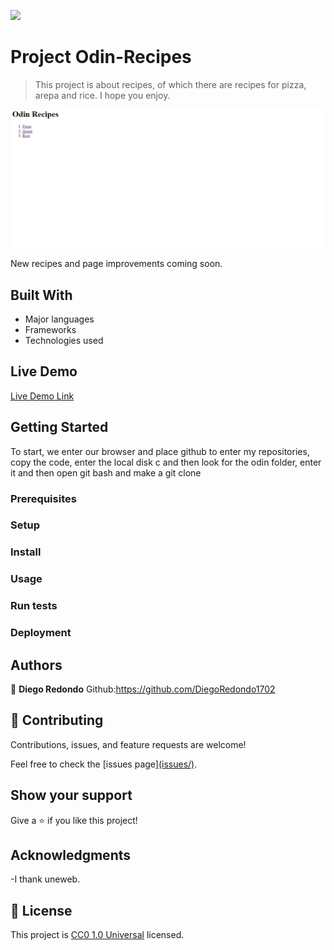 ![](https://img.shields.io/badge/Uneweb-blue)

# Project Odin-Recipes

> This project is about recipes, of which there are recipes for pizza, arepa and rice. I hope you enjoy.

![screenshot](./app_screenshot.png)

New recipes and page improvements coming soon.

## Built With

- Major languages
- Frameworks
- Technologies used

## Live Demo

[Live Demo Link]( https://diegoredondo1702.github.io/odin-recipes/)


## Getting Started

To start, we enter our browser and place github to enter my repositories, copy the code, enter the local disk c and then look for the odin folder, enter it and then open git bash and make a git clone

### Prerequisites

### Setup

### Install

### Usage

### Run tests

### Deployment

## Authors

👤 **Diego Redondo**
Github:https://github.com/DiegoRedondo1702
## 🤝 Contributing

Contributions, issues, and feature requests are welcome!

Feel free to check the [issues page][(issues/)](https://github.com/DiegoRedondo1702/odin-recipes/issues).

## Show your support

Give a ⭐️ if you like this project!

## Acknowledgments

-I thank uneweb.

## 📝 License

This project is [CC0 1.0 Universal](LICENSE) licensed.
